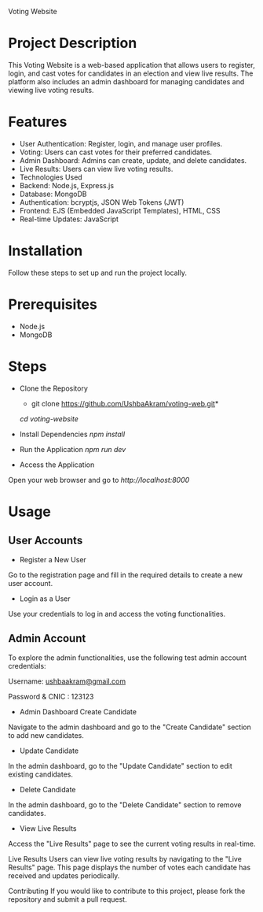 Voting Website
# Project Description
This Voting Website is a web-based application that allows users to register, login, and cast votes for candidates in an election and view live results. The platform also includes an admin dashboard for managing candidates and viewing live voting results.

# Features
- User Authentication: Register, login, and manage user profiles.
- Voting: Users can cast votes for their preferred candidates.
- Admin Dashboard: Admins can create, update, and delete candidates.
- Live Results: Users can view live voting results.
- Technologies Used
- Backend: Node.js, Express.js
- Database: MongoDB
- Authentication: bcryptjs, JSON Web Tokens (JWT)
- Frontend: EJS (Embedded JavaScript Templates), HTML, CSS
- Real-time Updates: JavaScript
# Installation
Follow these steps to set up and run the project locally.

# Prerequisites
- Node.js
- MongoDB
# Steps
- Clone the Repository

  * git clone https://github.com/UshbaAkram/voting-web.git*

   *cd voting-website*

- Install Dependencies
*npm install*

- Run the Application
*npm run dev*

- Access the Application

Open your web browser and go to *http://localhost:8000*


# Usage
## User Accounts
- Register a New User

Go to the registration page and fill in the required details to create a new user account.

- Login as a User

Use your credentials to log in and access the voting functionalities.

## Admin Account
To explore the admin functionalities, use the following test admin account credentials:

Username: ushbaakram@gmail.com

Password & CNIC : 123123
- Admin Dashboard
Create Candidate

Navigate to the admin dashboard and go to the "Create Candidate" section to add new candidates.

- Update Candidate

In the admin dashboard, go to the "Update Candidate" section to edit existing candidates.

- Delete Candidate

In the admin dashboard, go to the "Delete Candidate" section to remove candidates.

- View Live Results

Access the "Live Results" page to see the current voting results in real-time.

Live Results
Users can view live voting results by navigating to the "Live Results" page. This page displays the number of votes each candidate has received and updates periodically.

Contributing
If you would like to contribute to this project, please fork the repository and submit a pull request.

